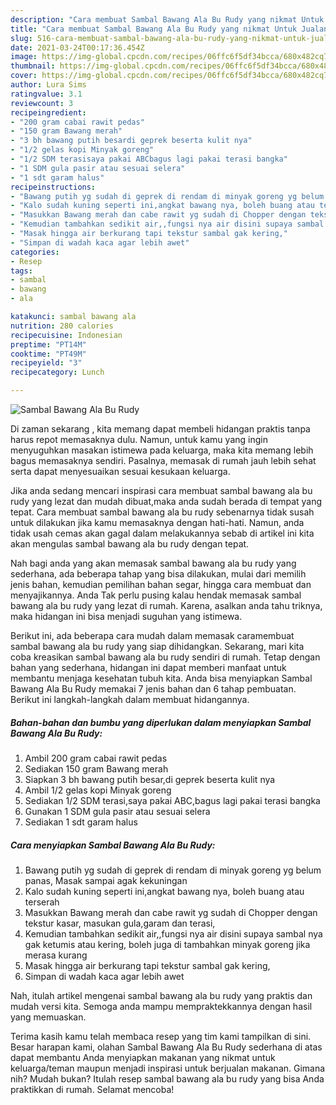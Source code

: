 ```yaml
---
description: "Cara membuat Sambal Bawang Ala Bu Rudy yang nikmat Untuk Jualan"
title: "Cara membuat Sambal Bawang Ala Bu Rudy yang nikmat Untuk Jualan"
slug: 516-cara-membuat-sambal-bawang-ala-bu-rudy-yang-nikmat-untuk-jualan
date: 2021-03-24T00:17:36.454Z
image: https://img-global.cpcdn.com/recipes/06ffc6f5df34bcca/680x482cq70/sambal-bawang-ala-bu-rudy-foto-resep-utama.jpg
thumbnail: https://img-global.cpcdn.com/recipes/06ffc6f5df34bcca/680x482cq70/sambal-bawang-ala-bu-rudy-foto-resep-utama.jpg
cover: https://img-global.cpcdn.com/recipes/06ffc6f5df34bcca/680x482cq70/sambal-bawang-ala-bu-rudy-foto-resep-utama.jpg
author: Lura Sims
ratingvalue: 3.1
reviewcount: 3
recipeingredient:
- "200 gram cabai rawit pedas"
- "150 gram Bawang merah"
- "3 bh bawang putih besardi geprek beserta kulit nya"
- "1/2 gelas kopi Minyak goreng"
- "1/2 SDM terasisaya pakai ABCbagus lagi pakai terasi bangka"
- "1 SDM gula pasir atau sesuai selera"
- "1 sdt garam halus"
recipeinstructions:
- "Bawang putih yg sudah di geprek di rendam di minyak goreng yg belum panas, Masak sampai agak kekuningan"
- "Kalo sudah kuning seperti ini,angkat bawang nya, boleh buang atau terserah"
- "Masukkan Bawang merah dan cabe rawit yg sudah di Chopper dengan tekstur kasar, masukan gula,garam dan terasi,"
- "Kemudian tambahkan sedikit air,,fungsi nya air disini supaya sambal nya gak ketumis atau kering, boleh juga di tambahkan minyak goreng jika merasa kurang"
- "Masak hingga air berkurang tapi tekstur sambal gak kering,"
- "Simpan di wadah kaca agar lebih awet"
categories:
- Resep
tags:
- sambal
- bawang
- ala

katakunci: sambal bawang ala 
nutrition: 280 calories
recipecuisine: Indonesian
preptime: "PT14M"
cooktime: "PT49M"
recipeyield: "3"
recipecategory: Lunch

---
```



![Sambal Bawang Ala Bu Rudy](https://img-global.cpcdn.com/recipes/06ffc6f5df34bcca/680x482cq70/sambal-bawang-ala-bu-rudy-foto-resep-utama.jpg)

Di zaman  sekarang , kita memang dapat membeli hidangan praktis tanpa harus repot memasaknya dulu. Namun, untuk kamu yang ingin menyuguhkan masakan istimewa pada keluarga, maka kita memang lebih bagus memasaknya sendiri. Pasalnya, memasak di rumah jauh lebih sehat serta dapat menyesuaikan sesuai kesukaan keluarga.

Jika anda sedang mencari inspirasi cara membuat sambal bawang ala bu rudy yang lezat dan mudah dibuat,maka anda sudah berada di tempat yang tepat. Cara membuat sambal bawang ala bu rudy  sebenarnya tidak susah untuk dilakukan jika kamu memasaknya dengan hati-hati. Namun, anda tidak usah cemas akan gagal dalam melakukannya 
sebab di artikel ini kita akan mengulas sambal bawang ala bu rudy dengan tepat.  



Nah bagi anda yang akan memasak sambal bawang ala bu rudy yang sederhana, ada beberapa tahap yang bisa dilakukan, mulai dari memilih jenis bahan, kemudian pemilihan bahan segar, hingga cara membuat dan menyajikannya. Anda Tak perlu pusing kalau hendak memasak sambal bawang ala bu rudy yang lezat di rumah. Karena, asalkan anda  tahu triknya, maka hidangan ini bisa menjadi suguhan yang istimewa.

Berikut ini, ada beberapa cara mudah dalam memasak caramembuat sambal bawang ala bu rudy yang siap dihidangkan. Sekarang, mari kita coba kreasikan sambal bawang ala bu rudy sendiri di rumah. Tetap dengan bahan yang sederhana, hidangan ini dapat memberi manfaat untuk membantu menjaga kesehatan tubuh kita. Anda bisa menyiapkan Sambal Bawang Ala Bu Rudy memakai 7 jenis bahan dan 6 tahap pembuatan. Berikut ini langkah-langkah dalam membuat hidangannya.

<!--inarticleads1-->

##### Bahan-bahan dan bumbu yang diperlukan dalam menyiapkan Sambal Bawang Ala Bu Rudy:

1. Ambil 200 gram cabai rawit pedas
1. Sediakan 150 gram Bawang merah
1. Siapkan 3 bh bawang putih besar,di geprek beserta kulit nya
1. Ambil 1/2 gelas kopi Minyak goreng
1. Sediakan 1/2 SDM terasi,saya pakai ABC,bagus lagi pakai terasi bangka
1. Gunakan 1 SDM gula pasir atau sesuai selera
1. Sediakan 1 sdt garam halus




<!--inarticleads2-->

##### Cara menyiapkan Sambal Bawang Ala Bu Rudy:

1. Bawang putih yg sudah di geprek di rendam di minyak goreng yg belum panas, Masak sampai agak kekuningan
1. Kalo sudah kuning seperti ini,angkat bawang nya, boleh buang atau terserah
1. Masukkan Bawang merah dan cabe rawit yg sudah di Chopper dengan tekstur kasar, masukan gula,garam dan terasi,
1. Kemudian tambahkan sedikit air,,fungsi nya air disini supaya sambal nya gak ketumis atau kering, boleh juga di tambahkan minyak goreng jika merasa kurang
1. Masak hingga air berkurang tapi tekstur sambal gak kering,
1. Simpan di wadah kaca agar lebih awet




Nah, itulah artikel mengenai  sambal bawang ala bu rudy  yang praktis dan mudah versi kita. Semoga anda mampu mempraktekkannya dengan hasil yang memuaskan. 

Terima kasih kamu telah membaca resep yang tim kami tampilkan di sini. Besar harapan kami, olahan  Sambal Bawang Ala Bu Rudy sederhana di atas dapat membantu Anda menyiapkan makanan yang nikmat untuk keluarga/teman maupun menjadi inspirasi untuk berjualan makanan. Gimana nih? Mudah bukan? Itulah resep sambal bawang ala bu rudy yang bisa Anda praktikkan di rumah. Selamat mencoba!


